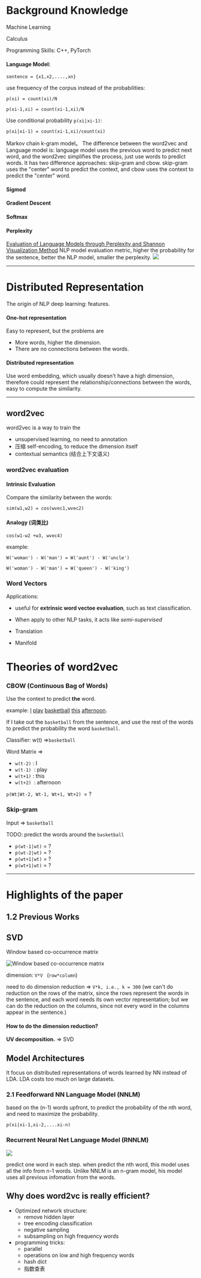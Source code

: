 # Background Knowledge

Machine Learning

Calculus

Programming Skills: C++, PyTorch

#### Language Model:

`sentence = {x1,x2,....,xn}`

use frequency of the corpus instead of the probabilities:

`p(xi) = count(xi)/N` 

`p(xi-1,xi) = count(xi-1,xi)/N`  

Use conditional probability `p(xi|xi-1)`:

`p(xi|xi-1) = count(xi-1,xi)/count(xi)` 

Markov chain k-gram model。
The difference between the word2vec and Language model is: language model uses the previous word to predict next word, and the word2vec simplifies the process, just use words to predict words. It has two difference approaches: skip-gram and cbow. skip-gram uses the "center" word to predict the context, and cbow uses the context to predict the "center" word.

#### Sigmod 

#### Gradient Descent

#### Softmax

#### Perplexity 

[Evaluation of Language Models through Perplexity and Shannon Visualization Method](https://medium.com/@gandhi.meet/evaluation-of-language-models-through-perplexity-and-shannon-visualization-method-9148fbe10bd0)
NLP model evaluation metric,  higher the probability for the sentence, better the NLP model, smaller the perplexity. 
![](https://miro.medium.com/max/439/1*vkk7LoxkmIRJgbfLs6Rddg.png)

---

# Distributed Representation 

The origin of NLP deep learning: features.

#### One-hot representation

Easy to represent, but the problems are 

- More words, higher the dimension.
- There are no connections between the words.

#### Distributed representation

Use word embedding,  which usually doesn't have a high dimension, therefore could represent the relationship/connections between the words, easy to compute the similarity.

---

## word2vec

word2vec is a way to train the 

- unsupervised learning, no need to annotation
- 压缩 self-encoding, to reduce the dimension itself
- contextual semantics (结合上下文语义)

### word2vec evaluation

#### Intrinsic Evaluation

Compare the similarity between the words:

`sim(w1,w2) = cos(wvec1,wvec2)`

#### Analogy (词类比)

`cos(w1-w2 +w3, wvec4)`

example: 

`W('woman') - W('man') = W('aunt') - W('uncle')`

`W('woman') - W('man') = W('queen') - W('king')`

### Word Vectors

Applications:

- useful for **extrinsic word vectoe evaluation**, such as text classification.

- When apply to other NLP tasks, it acts like *semi-supervised*

- Translation
- Manifold 

# Theories of word2vec

### CBOW (Continuous Bag of Words)

Use the context to predict **the** word.

example: <u>I</u> <u>play</u> <u>basketball</u> <u>this</u> <u>afternoon</u>.

If I take out the `basketball` from the sentence, and use the rest of the words to predict the probability the word `basketball`.

Classifier: w(t) =>`basketball`

Word Matrix => 

- `w(t-2)` : I
- `w(t-1) `: play
- `w(t+1)` : this
- `w(t+2) `: afternoon

`p(Wt|Wt-2, Wt-1, Wt+1, Wt+2) `= ? 

### Skip-gram

Input => `basketball`

TODO: predict the words around the `basketball`

- `p(wt-1|wt)` = ?
- `p(wt-2|wt)` = ?
- `p(wt+1|wt)` = ?
- `p(wt+1|wt)` = ?



---

# Highlights of the paper

## 1.2 Previous Works

## SVD

Window based co-occurrence matrix 

![Window based co-occurrence matrix ](https://image.slidesharecdn.com/276ntstrb68zmgaigvia-signature-4919aae08f0ae9f3256efdc5cbdacac6c2a288ad9f47715bbefcb0ae9f95eb31-poli-170419184013/95/a-panorama-of-natural-language-processing-31-638.jpg?cb=1492627773)

dimension: `V*V ` (`row*column`)

need to do dimension reduction => `V*k, i.e., k = 300` (we can't do reduction on the rows of the matrix, since the rows represent the words in the sentence, and each word needs its own vector representation; but we can do the reduction on the columns, since not every word in the columns appear in the sentence.)

#### How to do the dimension reduction?

**UV decomposition.** => SVD 

## Model Architectures

It focus on distributed representations of words learned by NN instead of LDA. LDA costs too much on large datasets.

### 2.1 Feedforward NN Language Model (NNLM)

based on the (n-1) words upfront, to predict the probability of the nth word, and need to maximize the probability. 

`p(xi|xi-1,xi-2,....xi-n)`

### Recurrent Neural Net Language Model (RNNLM) 
![](https://www.researchgate.net/profile/Xunying_Liu/publication/273145714/figure/fig1/AS:614072806547462@1523417774220/A-full-output-layer-RNNLM-with-OOS-nodes.png)

predict one word in each step. when predict the nth word, this model uses all the info from n-1 words. Unlike NNLM is an n-gram model, his model uses all previous infomation from the words. 

## Why does word2vc is really efficient?
- Optimized network structure:
  - remove hidden layer
  - tree encoding classification 
  - negative sampling
  - subsampling on high frequency words
- programming tricks:
  - parallel 
  - operations on low and high frequency words
  - hash dict
  - 指数查表
